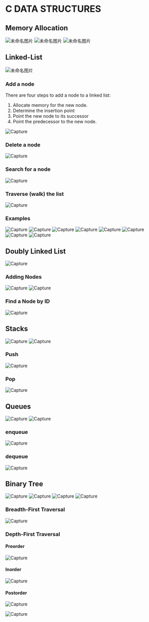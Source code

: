 # C DATA STRUCTURES

## Memory Allocation

![未命名图片](https://i.imgur.com/OcDdcbI.png)
![未命名图片](https://i.imgur.com/9BnjQwA.png)
![未命名图片](https://i.imgur.com/vmCiz0e.png)

## Linked-List

![未命名图片](https://i.imgur.com/X8LT69v.png)

### Add a node

There are four steps to add a node to a linked list:
1. Allocate memory for the new node.
2. Determine the insertion point
3. Point the new node to its successor
4. Point the predecessor to the new node.

![Capture](https://i.imgur.com/7ltaZqS.png)

### Delete a node

![Capture](https://i.imgur.com/49BdjhC.png)

### Search for a node

![Capture](https://i.imgur.com/3ogddyc.png)

### Traverse (walk) the list

![Capture](https://i.imgur.com/VfSzjrL.png)

### Examples

![Capture](https://i.imgur.com/ou6mFPe.png)
![Capture](https://i.imgur.com/4STsy05.png)
![Capture](https://i.imgur.com/6Eu03EQ.png)
![Capture](https://i.imgur.com/x3bAbDy.png)
![Capture](https://i.imgur.com/rUl21An.png)
![Capture](https://i.imgur.com/0h0UxLA.png)
![Capture](https://i.imgur.com/Qc0EqZG.png)
![Capture](https://i.imgur.com/QCHnkWa.png)

## Doubly Linked List

![Capture](https://i.imgur.com/F6vg0I2.png)

### Adding Nodes

![Capture](https://i.imgur.com/QTzD35e.png)
![Capture](https://i.imgur.com/gDSxK8t.png)

### Find a Node by ID

![Capture](https://i.imgur.com/cZxLoJj.png)

## Stacks

![Capture](https://i.imgur.com/G4sfSni.png)
![Capture](https://i.imgur.com/yb9JJ1n.png)

### Push
![Capture](https://i.imgur.com/QSY1WEU.png)

### Pop
![Capture](https://i.imgur.com/xXVewN9.png)

## Queues

![Capture](https://i.imgur.com/iPf52ha.png)
![Capture](https://i.imgur.com/pExsUfV.png)

### enqueue

![Capture](https://i.imgur.com/Se2UmIh.png)

### dequeue

![Capture](https://i.imgur.com/fThExJz.png)

## Binary Tree

![Capture](https://i.imgur.com/MCVJAKh.png)
![Capture](https://i.imgur.com/sbuKF0j.png)
![Capture](https://i.imgur.com/nATS0DF.png)
![Capture](https://i.imgur.com/SVoqZfP.png)

### Breadth-First Traversal

![Capture](https://i.imgur.com/Ecbj3Em.png)

### Depth-First Traversal

#### Preorder

![Capture](https://i.imgur.com/8PZiW6I.png)

#### Inorder

![Capture](https://i.imgur.com/UOkqxnF.png)

#### Postorder

![Capture](https://i.imgur.com/RclNs6u.png)

![Capture](https://i.imgur.com/5gjz4ov.png)
